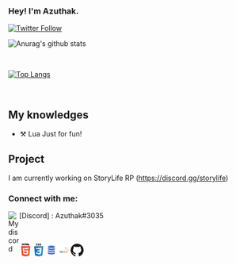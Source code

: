 ### Hey! I'm Azuthak.

[![Twitter Follow](https://img.shields.io/twitter/follow/azuthak?color=1DA1F2&logo=twitter&style=for-the-badge)](https://twitter.com/azuthak)

![Anurag's github stats](https://github-readme-stats.vercel.app/api?username=Azuthak&count_private=true&show_icons=true?theme=buefy)
<br />

<br />

[![Top Langs](https://github-readme-stats.vercel.app/api/top-langs/?username=Azuthak)](https://github.com/anuraghazra/github-readme-stats)

<br />

## My knowledges

- ⚒️ Lua Just for fun!

## Project
I am currently working on StoryLife RP
(https://discord.gg/storylife)


### Connect with me:

<img align="left" alt="My discord" width="22px" src="https://cdn.jsdelivr.net/npm/simple-icons@v3/icons/discord.svg" />[Discord] : Azuthak#3035

<br />

<br />

<img align="left" alt="HTML5" width="26px" src="https://raw.githubusercontent.com/github/explore/80688e429a7d4ef2fca1e82350fe8e3517d3494d/topics/html/html.png" />
<img align="left" alt="CSS3" width="26px" src="https://raw.githubusercontent.com/github/explore/80688e429a7d4ef2fca1e82350fe8e3517d3494d/topics/css/css.png" />
<img align="left" alt="SQL" width="26px" src="https://raw.githubusercontent.com/github/explore/80688e429a7d4ef2fca1e82350fe8e3517d3494d/topics/sql/sql.png" />
<img align="left" alt="MySQL" width="26px" src="https://raw.githubusercontent.com/github/explore/80688e429a7d4ef2fca1e82350fe8e3517d3494d/topics/mysql/mysql.png" /><img align="left" alt="GitHub" width="26px" src="https://raw.githubusercontent.com/github/explore/78df643247d429f6cc873026c0622819ad797942/topics/github/github.png" />

<br />
